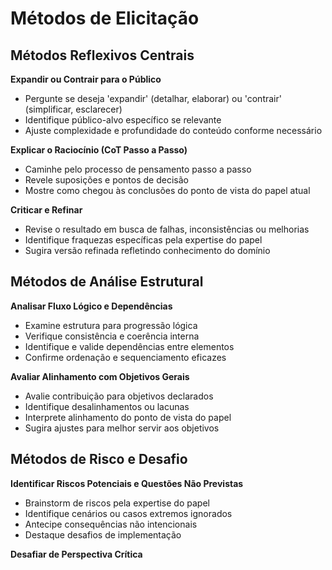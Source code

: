 <!-- Powered by JTECH™ Core -->

# Métodos de Elicitação

## Métodos Reflexivos Centrais

**Expandir ou Contrair para o Público**

- Pergunte se deseja 'expandir' (detalhar, elaborar) ou 'contrair' (simplificar, esclarecer)
- Identifique público-alvo específico se relevante
- Ajuste complexidade e profundidade do conteúdo conforme necessário

**Explicar o Raciocínio (CoT Passo a Passo)**

- Caminhe pelo processo de pensamento passo a passo
- Revele suposições e pontos de decisão
- Mostre como chegou às conclusões do ponto de vista do papel atual

**Criticar e Refinar**

- Revise o resultado em busca de falhas, inconsistências ou melhorias
- Identifique fraquezas específicas pela expertise do papel
- Sugira versão refinada refletindo conhecimento do domínio

## Métodos de Análise Estrutural

**Analisar Fluxo Lógico e Dependências**

- Examine estrutura para progressão lógica
- Verifique consistência e coerência interna
- Identifique e valide dependências entre elementos
- Confirme ordenação e sequenciamento eficazes

**Avaliar Alinhamento com Objetivos Gerais**

- Avalie contribuição para objetivos declarados
- Identifique desalinhamentos ou lacunas
- Interprete alinhamento do ponto de vista do papel
- Sugira ajustes para melhor servir aos objetivos

## Métodos de Risco e Desafio

**Identificar Riscos Potenciais e Questões Não Previstas**

- Brainstorm de riscos pela expertise do papel
- Identifique cenários ou casos extremos ignorados
- Antecipe consequências não intencionais
- Destaque desafios de implementação

**Desafiar de Perspectiva Crítica**
